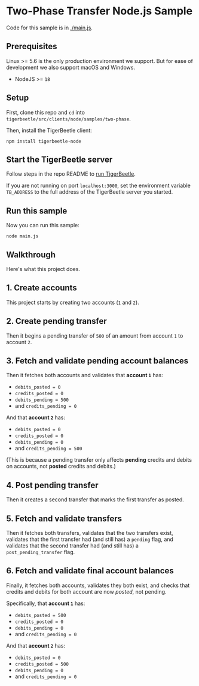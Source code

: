 <!-- This file is generated by [/src/scripts/client_readmes.zig](/src/scripts/client_readmes.zig). -->

# Two-Phase Transfer Node.js Sample

Code for this sample is in [./main.js](./main.js).

## Prerequisites

Linux >= 5.6 is the only production environment we
support. But for ease of development we also support macOS and Windows.

- NodeJS >= `18`

## Setup

First, clone this repo and `cd` into `tigerbeetle/src/clients/node/samples/two-phase`.

Then, install the TigerBeetle client:

```shell
npm install tigerbeetle-node
```

## Start the TigerBeetle server

Follow steps in the repo README to [run
TigerBeetle](/README.md#running-tigerbeetle).

If you are not running on port `localhost:3000`, set
the environment variable `TB_ADDRESS` to the full
address of the TigerBeetle server you started.

## Run this sample

Now you can run this sample:

```shell
node main.js
```

## Walkthrough

Here's what this project does.

## 1. Create accounts

This project starts by creating two accounts (`1` and `2`).

## 2. Create pending transfer

Then it begins a
pending transfer of `500` of an amount from account `1` to
account `2`.

## 3. Fetch and validate pending account balances

Then it fetches both accounts and validates that **account `1`** has:

- `debits_posted = 0`
- `credits_posted = 0`
- `debits_pending = 500`
- and `credits_pending = 0`

And that **account `2`** has:

- `debits_posted = 0`
- `credits_posted = 0`
- `debits_pending = 0`
- and `credits_pending = 500`

(This is because a pending
transfer only affects **pending** credits and debits on accounts,
not **posted** credits and debits.)

## 4. Post pending transfer

Then it creates a second transfer that marks the first
transfer as posted.

## 5. Fetch and validate transfers

Then it fetches both transfers, validates
that the two transfers exist, validates that the first
transfer had (and still has) a `pending` flag, and validates
that the second transfer had (and still has) a
`post_pending_transfer` flag.

## 6. Fetch and validate final account balances

Finally, it fetches both accounts, validates they both exist,
and checks that credits and debits for both account are now
_posted_, not pending.

Specifically, that **account `1`** has:

- `debits_posted = 500`
- `credits_posted = 0`
- `debits_pending = 0`
- and `credits_pending = 0`

And that **account `2`** has:

- `debits_posted = 0`
- `credits_posted = 500`
- `debits_pending = 0`
- and `credits_pending = 0`

